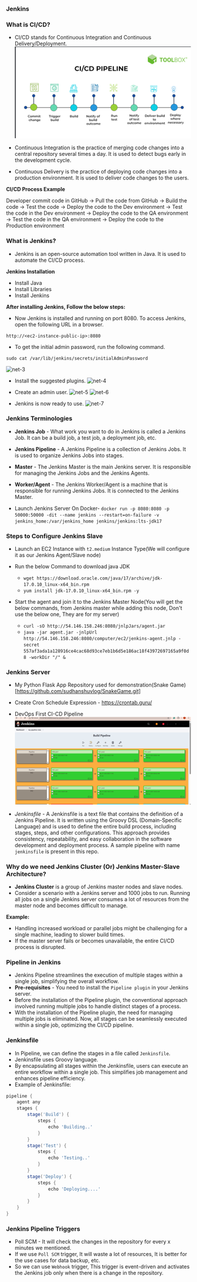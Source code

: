 ### Jenkins


### What is CI/CD?

- CI/CD stands for Continuous Integration and Continuous Delivery/Deployment.
![alt text](image.png)

- Continuous Integration is the practice of merging code changes into a central repository several times a day. It is used to detect bugs early in the development cycle.
- Continuous Delivery is the practice of deploying code changes into a production environment. It is used to deliver code changes to the users.

**CI/CD Process Example**


Developer commit code in GitHub -> Pull the code from GitHub -> Build the code -> Test the code -> Deploy the code to the Dev environment -> Test the code in the Dev environment -> Deploy the code to the QA environment -> Test the code in the QA environment -> Deploy the code to the Production environment

### What is Jenkins?

- Jenkins is an open-source automation tool written in Java. It is used to automate the CI/CD process.

**Jenkins Installation**

- Install Java
- Install Libraries
- Install Jenkins

**After installing Jenkins, Follow the below steps:**

- Now Jenkins is installed and running on port 8080. To access Jenkins, open the following URL in a browser.
```
http://<ec2-instance-public-ip>:8080
```
- To get the initial admin password, run the following command.
```
sudo cat /var/lib/jenkins/secrets/initialAdminPassword
```
![net-3](https://github.com/mathesh-me/ci-cd-dotnet-app-deployment/assets/144098846/a1074f73-208f-4dca-807c-72fc457942d0)

- Install the suggested plugins.
![net-4](https://github.com/mathesh-me/ci-cd-dotnet-app-deployment/assets/144098846/1581bdb7-f27b-478a-b621-75f42e399ddf)


- Create an admin user.
![net-5](https://github.com/mathesh-me/ci-cd-dotnet-app-deployment/assets/144098846/0d423304-d815-48f2-bc8b-f86fbada4d6f)
![net-6](https://github.com/mathesh-me/ci-cd-dotnet-app-deployment/assets/144098846/b953738a-dc3d-4ebb-9e2a-3b262a3e6191)


- Jenkins is now ready to use.
![net-7](https://github.com/mathesh-me/ci-cd-dotnet-app-deployment/assets/144098846/be442fdc-7040-43c7-b0d7-c21bf7831d55)

### Jenkins Terminologies

- **Jenkins Job** - What work you want to do in Jenkins is called a Jenkins Job. It can be a build job, a test job, a deployment job, etc.

- **Jenkins Pipeline** - A Jenkins Pipeline is a collection of Jenkins Jobs. It is used to organize Jenkins Jobs into stages.

- **Master** - The Jenkins Master is the main Jenkins server. It is responsible for managing the Jenkins Jobs and the Jenkins Agents.

- **Worker/Agent** - The Jenkins Worker/Agent is a machine that is responsible for running Jenkins Jobs. It is connected to the Jenkins Master.


- Launch Jenkins Server On Docker- `docker run -p 8080:8080 -p 50000:50000 -dit --name jenkins --restart=on-failure -v jenkins_home:/var/jenkins_home jenkins/jenkins:lts-jdk17`

### Steps to Configure Jenkins Slave

- Launch an EC2 Instance with `t2.medium` Instance Type(We will configure it as our Jenkins Agent/Slave node)

- Run the below Command to download java JDK
    * `wget https://download.oracle.com/java/17/archive/jdk-17.0.10_linux-x64_bin.rpm`
    * `yum install jdk-17.0.10_linux-x64_bin.rpm -y`

- Start the agent and join it to the Jenkins Master Node(You will get the below commands, from Jenkins master while adding this node, Don't use the below one, They are for my server)
    * `curl -sO http://54.146.158.246:8080/jnlpJars/agent.jar`
    * `java -jar agent.jar -jnlpUrl http://54.146.158.246:8080/computer/ec2/jenkins-agent.jnlp -secret 557af3ada1a128916ce4cac68d93ce7eb1b6d5e186ac18f43972697165a9f0d8 -workDir "/" &`

### Jenkins Server

- My Python Flask App Repository used for demonstration(Snake Game)[https://github.com/sudhanshuvlog/SnakeGame.git]

- Create Cron Schedule Expression - https://crontab.guru/

- DevOps First CI-CD Pipeline ![Build Pipeline](buildpipeline.png)

- *Jenkinsfile* - A Jenkinsfile is a text file that contains the definition of a Jenkins Pipeline. It is written using the Groovy DSL (Domain-Specific Language) and is used to define the entire build process, including stages, steps, and other configurations. This approach provides consistency, repeatability, and easy collaboration in the software development and deployment process. A sample pipeline with name `jenkinsfile` is present in this repo.

### Why do we need Jenkins Cluster (Or) Jenkins Master-Slave Architecture?

- **Jenkins Cluster** is a group of Jenkins master nodes and slave nodes.
- Consider a scenario with a Jenkins server and 1000 jobs to run. Running all jobs on a single Jenkins server consumes a lot of resources from the master node and becomes difficult to manage.

**Example:**

- Handling increased workload or parallel jobs might be challenging for a single machine, leading to slower build times.
- If the master server fails or becomes unavailable, the entire CI/CD process is disrupted.

### Pipeline in Jenkins

- Jenkins Pipeline streamlines the execution of multiple stages within a single job, simplifying the overall workflow.
- **Pre-requisites** - You need to install the `Pipeline plugin` in your Jenkins server.
- Before the installation of the Pipeline plugin, the conventional approach involved running multiple jobs to handle distinct stages of a process.
- With the installation of the Pipeline plugin, the need for managing multiple jobs is eliminated. Now, all stages can be seamlessly executed within a single job, optimizing the CI/CD pipeline.

### Jenkinsfile

- In Pipeline, we can define the stages in a file called `Jenkinsfile`.
- Jenkinsfile uses Groovy language.
- By encapsulating all stages within the Jenkinsfile, users can execute an entire workflow within a single job. This simplifies job management and enhances pipeline efficiency.
- Example of Jenkinsfile:

```groovy
pipeline {
    agent any
    stages {
        stage('Build') {
            steps {
                echo 'Building..'
            }
        }
        stage('Test') {
            steps {
                echo 'Testing..'
            }
        }
        stage('Deploy') {
            steps {
                echo 'Deploying....'
            }
        }
    }
}
```

### Jenkins Pipeline Triggers

- Poll SCM - It will check the changes in the repository for every x minutes we mentioned.
- If we use `Poll SCM` trigger, It will waste a lot of resources, It is better for the use cases for data backup, etc.
- So we can use `Webhook` trigger, This trigger is event-driven and activates the Jenkins job only when there is a change in the repository.